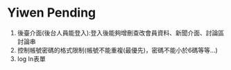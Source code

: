 # Yiwen Pending

1. 後臺介面(後台人員能登入):登入後能夠增刪查改會員資料、新聞介面、討論區討論串
2. 控制帳號密碼的格式限制(帳號不能重複(最優先)，密碼不能小於6碼等等...)
3. log In表單

